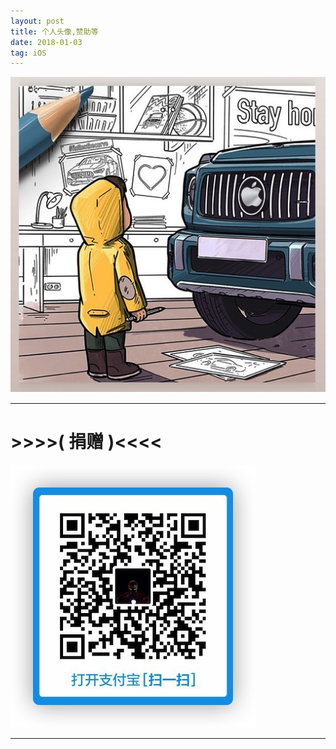```yaml
---
layout: post
title: 个人头像,赞助等
date: 2018-01-03 
tag: iOS
---
```



![](/media/1.png)
　　


---
#   >>>>( 捐赠 )<<<<
![](/images/payimg/zhifu.jpg)

---
